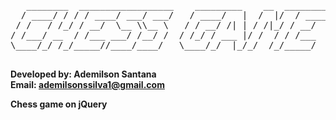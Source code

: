 <pre>

   ________  __________________    _________    __  _________
  / ____/ / / / ____/ ___/ ___/   / ____/   |  /  |/  / ____/
 / /   / /_/ / __/  \__ \\__ \   / / __/ /| | / /|_/ / __/   
/ /___/ __  / /___ ___/ /__/ /  / /_/ / ___ |/ /  / / /___   
\____/_/ /_/_____//____/____/   \____/_/  |_/_/  /_/_____/                                                           

</pre>

<b><b>
Developed by: Ademilson Santana <br>
Email: ademilsonssilva1@gmail.com <br>

Chess game on jQuery
